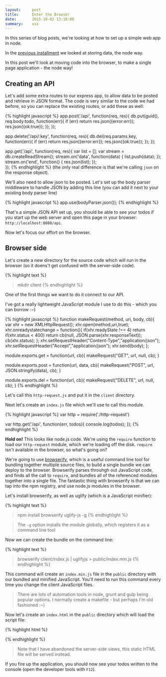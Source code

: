 ```yaml
---
layout:     post
title:      Enter the Browser
date:       2015-10-02 13:18:00
summary:    xxx
---
```


In this series of blog posts, we're looking at how to set up a simple web app in node.

In the [previous installment](http://richorama.github.io/2015/09/25/storing-data/) we looked at storing data, the node way.

In this post we'll look at moving code into the browser, to make a single page application - the node way!

## Creating an API

Let's add some extra routes to our express app, to allow data to be posted and retrieve in JSON format. The code is very simliar to the code we had before, so you can replace the existing routes, or add these as well:

{% highlight javascript %}
app.post('/api', function(req, res){
  db.put(guid(), req.body.todo, function(err){
    if (err) return res.json({error:err});
    res.json({ok:true});
  });
});

app.delete('/api/:key', function(req, res){
  db.del(req.params.key, function(err){
    if (err) return res.json({error:err});
    res.json({ok:true});
  });
});

app.get('/api', function(req, res){
  var list = [];
  var stream = db.createReadStream();
  stream.on('data', function(data) {
    list.push(data);
  });
  stream.on('end', function() {
    res.json(list);
  });  
});
{% endhighlight %}
(the only real difference is that we're calling `json` on the response object).

We'll also need to allow json to be posted. Let's set up the body parser middleware to handle JSON by adding this line (you can add it next to your existing  body parser line)

{% highlight javascript %}
app.use(bodyParser.json());
{% endhighlight %}

That's a simple JSON API set up, you should be able to see your todos if you start up the web server and open this page in your browser: `http://localhost:8080/api`.

Now let's focus our effort on the browser.

## Browser side

Let's create a new directory for the source code which will run in the browser (so it doens't get confused with the server-side code). 

{% highlight text %}
> mkdir client
{% endhighlight %}

One of the first things we want to do it connect to our API.

I've got a really lightweight JavaScript module I use to do this - which you can borrow :¬)

{% highlight javascript %}
function makeRequest(method, uri, body, cb){
    var xhr = new XMLHttpRequest();
    xhr.open(method,uri,true);
    xhr.onreadystatechange = function(){
        if(xhr.readyState !== 4) return
        if(xhr.status < 400) return cb(null, JSON.parse(xhr.responseText));
      cb(xhr.status); 
    };
    xhr.setRequestHeader("Content-Type","application/json");
    xhr.setRequestHeader("Accept","application/json");
    xhr.send(body);
};

module.exports.get = function(url, cb){
  makeRequest("GET", url, null, cb);
}

module.exports.post = function(url, data, cb){
    makeRequest("POST", url, JSON.stringify(data), cb);
}

module.exports.del = function(url, cb){
    makeRequest("DELETE", url, null, cb);
}
{% endhighlight %}

Let's call this `http-request.js` and put it in the `client` directory.

Next let's create an `index.js` file which we'll use to call this module.

{% highlight javascript %}
var http = require('./http-request')

var http.get('/api', function(err, todos){
  console.log(todos);
});
{% endhighlight %}

__Hold on!__ This looks like node.js code. We're using the `require` function to load our `http-request` module, which we're loading off the disk. `require` isn't available in the browser, so what's going on?

We're going to use [browserify](http://browserify.org/), which is a useful command line tool for bundling together multiple source files, to build a single bundle we can deploy to the browser. Browserify parses throuhgh out JavaScript code, and finds all the call to `require`, and bundles all of the referenced modules together into a single file. The fantastic thing with browserify is that we can tap into the npm registry, and use node.js modules in the browser.

Let's install browserify, as well as uglify (which is a JavaScript minifier):

{% highlight text %}
> npm install browserify uglify-js -g
{% endhighlight %}

> The `-g` option installs the module globally, which registers it as a command line tool

Now we can create the bundle on the command line:

{% highlight text %}
> browserify client/index.js | uglifyjs > public/index.min.js
{% endhighlight %}

This command will create an `index.min.js` file in the `public` directory with our bundled and minified JavaScript. You'll need to run this command every time you change the client JavaScript files.

> There are lots of automation tools in node, grunt and gulp being popular options. I normally create a makefile - but perhaps I'm old fashioned :¬)

Now let's create an `index.html` in the `public` directory which will load the script file:

{% highlight html %}
<!DOCTYPE html>
<html lang="en">
  <head>
    <meta charset="utf-8">
    <meta name="viewport" content="width=device-width, initial-scale=1.0">
    <link rel="stylesheet" href="//maxcdn.bootstrapcdn.com/bootstrap/3.3.5/css/bootstrap.min.css"></style>
  </head>
  <body>
    <div class="container" id="content"></div>
    <script src="index.min.js"></script>
  </body>
</html>
{% endhighlight %}

> Note that I have abandoned the server-side views, this static HTML file will be served instead.

If you fire up the application, you should now see your todos written to the console (open the developer tools with `F12`).

